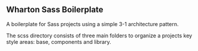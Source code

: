 ## Wharton Sass Boilerplate
A boilerplate for Sass projects using a simple 3-1 architecture pattern.

The scss directory consists of three main folders to organize a projects key style areas: base, components and library.
